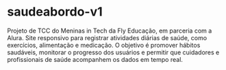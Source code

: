 # saudeabordo-v1
Projeto de TCC do Meninas in Tech da Fly Educação, em parceria com a Alura. Site responsivo para registrar atividades diárias de saúde, como exercícios, alimentação e medicação. O objetivo é promover hábitos saudáveis, monitorar o progresso dos usuários e permitir que cuidadores e profissionais de saúde acompanhem os dados em tempo real.

